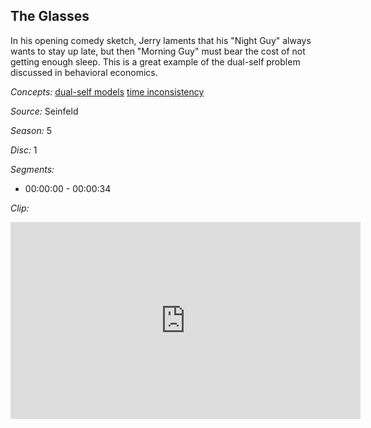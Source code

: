 ## The Glasses

In his opening comedy sketch, Jerry laments that his "Night Guy" always wants to stay up late, but then "Morning Guy" must bear the cost of not getting enough sleep. This is a great example of the dual-self problem discussed in behavioral economics.

*Concepts:*
[dual-self models](/concept/dual-self-models/)
[time inconsistency](/concept/time-inconsistency/)

*Source:* Seinfeld

*Season:* 5

*Disc:* 1

*Segments:*

 * 00:00:00 - 00:00:34

*Clip:*

<iframe width="560" height="315" src="https://criticalcommons.org/embed?m=C5UYOlhht" frameborder="0" allowfullscreen></iframe>
